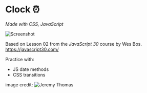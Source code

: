 # Clock :alarm_clock:
<em>Made with CSS, JavaScript</em>



![Screenshot](/clock.png)<br>

Based on Lesson 02 from the <em>JavaScript 30</em> course by Wes Bos.<br>
https://javascript30.com/

Practice with:
* JS date methods
* CSS transitions



image credit: ![Jeremy Thomas](https://unsplash.com/photos/E0AHdsENmDg)

